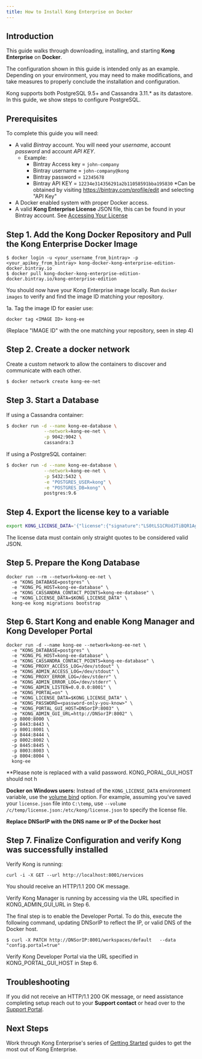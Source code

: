 ```yaml
---
title: How to Install Kong Enterprise on Docker
---
```


## Introduction

This guide walks through downloading, installing, and starting **Kong Enterprise** on **Docker**.

The configuration shown in this guide is intended only as an example. Depending on your
environment, you may need to make modifications, and take measures to properly conclude
the installation and configuration.

Kong supports both PostgreSQL 9.5+ and Cassandra 3.11.* as its datastore.  In this guide, we
show steps to configure PostgreSQL.


## Prerequisites

To complete this guide you will need:

* A valid *Bintray* account. You will need your *username*, account *password* and account *API KEY*.
    * Example:
        * Bintray Access key = `john-company`
        * Bintray username = `john-company@kong`
        * Bintray password = `12345678`
        * Bintray API KEY = `12234e314356291a2b11058591bba195830`
            *Can be obtained by visiting https://bintray.com/profile/edit and selecting "API Key"
* A Docker enabled system with proper Docker access.
* A valid **Kong Enterprise License** JSON file, this can be found in your Bintray account. See [Accessing Your License](/enterprise/latest/deployment/access-license)

## Step 1. Add the Kong Docker Repository and Pull the Kong Enterprise Docker Image
   
   ```
   $ docker login -u <your_username_from_bintray> -p <your_apikey_from_bintray> kong-docker-kong-enterprise-edition-docker.bintray.io
 $ docker pull kong-docker-kong-enterprise-edition-docker.bintray.io/kong-enterprise-edition
   ```
You should now have your Kong Enterprise image locally. Run `docker images` to verify and find the image ID matching your repository.
   
1a. Tag the image ID for easier use:
   ```
   docker tag <IMAGE ID> kong-ee
   ```
   (Replace "IMAGE ID" with the one matching your repository, seen in step 4)
   
## Step 2. Create a docker network

Create a custom network to allow the containers to discover and communicate with each other. 

   ```bash
   $ docker network create kong-ee-net
   ```

## Step 3. Start a Database

If using a Cassandra container:

   ```bash
   $ docker run -d --name kong-ee-database \
                 --network=kong-ee-net \
                 -p 9042:9042 \
                 cassandra:3
   ```

   If using a PostgreSQL container:

   ```bash
   $ docker run -d --name kong-ee-database \
                 --network=kong-ee-net \
                 -p 5432:5432 \
                 -e "POSTGRES_USER=kong" \
                 -e "POSTGRES_DB=kong" \
                 postgres:9.6
   ```

## Step 4. Export the license key to a variable

   ```sh
   export KONG_LICENSE_DATA='{"license":{"signature":"LS0tLS1CRUdJTiBQR1AgTUVTU0FHRS0tLS0tClZlcnNpb246IEdudVBHIHYyCgpvd0did012TXdDSFdzMTVuUWw3dHhLK01wOTJTR0tLWVc3UU16WTBTVTVNc2toSVREWk1OTFEzVExJek1MY3dTCjA0ek1UVk1OREEwc2pRM04wOHpNalZKVHpOTE1EWk9TVTFLTXpRMVRVNHpTRXMzTjA0d056VXdUTytKWUdNUTQKR05oWW1VQ21NWEJ4Q3NDc3lMQmorTVBmOFhyWmZkNkNqVnJidmkyLzZ6THhzcitBclZtcFZWdnN1K1NiKzFhbgozcjNCeUxCZzdZOVdFL2FYQXJ0NG5lcmVpa2tZS1ozMlNlbGQvMm5iYkRzcmdlWFQzek1BQUE9PQo9b1VnSgotLS0tLUVORCBQR1AgTUVTU0FHRS0tLS0tCg=","payload":{"customer":"Test Company Inc","license_creation_date":"2017-11-08","product_subscription":"Kong Enterprise","admin_seats":"5","support_plan":"None","license_expiration_date":"2017-11-10","license_key":"00141000017ODj3AAG_a1V41000004wT0OEAU"},"version":1}}'
   ```

The license data must contain only straight quotes to be considered valid JSON.

## Step 5. Prepare the Kong Database

   ```
   docker run --rm --network=kong-ee-net \
     -e "KONG_DATABASE=postgres" \
     -e "KONG_PG_HOST=kong-ee-database" \
     -e "KONG_CASSANDRA_CONTACT_POINTS=kong-ee-database" \
     -e "KONG_LICENSE_DATA=$KONG_LICENSE_DATA" \
     kong-ee kong migrations bootstrap
   ```

## Step 6. Start Kong and enable Kong Manager and Kong Developer Portal

   ```
   docker run -d --name kong-ee --network=kong-ee-net \
     -e "KONG_DATABASE=postgres" \
     -e "KONG_PG_HOST=kong-ee-database" \
     -e "KONG_CASSANDRA_CONTACT_POINTS=kong-ee-database" \
     -e "KONG_PROXY_ACCESS_LOG=/dev/stdout" \
     -e "KONG_ADMIN_ACCESS_LOG=/dev/stdout" \
     -e "KONG_PROXY_ERROR_LOG=/dev/stderr" \
     -e "KONG_ADMIN_ERROR_LOG=/dev/stderr" \
     -e "KONG_ADMIN_LISTEN=0.0.0.0:8001" \
     -e "KONG_PORTAL=on" \
     -e "KONG_LICENSE_DATA=$KONG_LICENSE_DATA" \
     -e "KONG_PASSWORD=<password-only-you-know>" \
     -e "KONG_PORTAL_GUI_HOST=DNSorIP:8003" \
     -e "KONG_ADMIN_GUI_URL=http://DNSorIP:8002" \
     -p 8000:8000 \
     -p 8443:8443 \
     -p 8001:8001 \
     -p 8444:8444 \
     -p 8002:8002 \
     -p 8445:8445 \
     -p 8003:8003 \
     -p 8004:8004 \
     kong-ee
   ```
  
   **Please note <password-only-you-know> is replaced with a valid password.  KONG_PORAL_GUI_HOST should not h 
  
   **Docker on Windows users:** Instead of the `KONG_LICENSE_DATA` environment variable, use the [volume bind](https://docs.docker.com/engine/reference/commandline/run/#options) option. For example, assuming you've saved your `license.json` file into `C:\temp`, use `--volume /c/temp/license.json:/etc/kong/license.json` to specify the license file.
   
   **Replace DNSorIP with the DNS name or IP of the Docker host**

## Step 7. Finalize Configuration and verify Kong was successfully installed
    
   Verify Kong is running:
   
   ```
   curl -i -X GET --url http://localhost:8001/services
   ```
   You should receive an HTTP/1.1 200 OK message.
      
   Verify Kong Manager is running by accessing via the URL specified in KONG_ADMIN_GUI_URL in Step 6.
   
   The final step is to enable the Developer Portal. To do this, execute the following command, updating DNSorIP to reflect the IP, or valid DNS of the Docker host. 
   ```
   $ curl -X PATCH http://DNSorIP:8001/workspaces/default   --data "config.portal=true"
   ```
   Verify Kong Developer Portal via the URL specified in KONG_PORTAL_GUI_HOST in Step 6.
   

## Troubleshooting

If you did not receive an HTTP/1.1 200 OK message, or need assistance completing
setup reach out to your **Support contact** or head over to the
[Support Portal](https://support.konghq.com/support/s/).


## Next Steps

Work through Kong Enterprise's series of 
[Getting Started](/enterprise/latest/getting-started) guides to get the most
out of Kong Enterprise.
   
